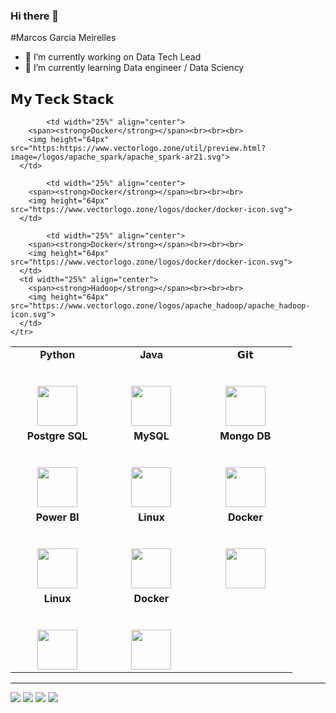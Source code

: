 ### Hi there 👋



<!--
**marcosgoval/marcosgoval** is a ✨ _special_ ✨ repository because its `README.md` (this file) appears on your GitHub profile.
-->

#Marcos Garcia Meirelles

- 🔭 I’m currently working on Data Tech Lead
- 🌱 I’m currently learning Data engineer  / Data Sciency 


## 𝗠𝘆 𝗧𝗲𝗰𝗸 𝗦𝘁𝗮𝗰𝗸

<table>
  <tbody>
    <tr valign="top">
      <td width="25%" align="center">
        <span><strong>Python</strong>
        </span><br><br><br>
        <img height="64px" src="https://cdn4.iconfinder.com/data/icons/logos-and-brands/512/267_Python_logo-128.png">
      </td>
      <td width="25%" align="center">
        <span><strong>Java</strong></span><br><br><br>
        <img height="64px" src="https://www.vectorlogo.zone/logos/java/java-ar21.svg">
      </td>
      <td width="25%" align="center">
        <span>𝗚𝗶𝘁</span><br><br><br>
        <img height="64px" src="https://cdn.svgporn.com/logos/git-icon.svg">
      </td>
    </tr>
    <tr valign="top">
      <td width="25%" align="center">
        <span><strong>Postgre SQL</strong></span><br><br><br>
        <img height="64px" src="https://www.vectorlogo.zone/logos/postgresql/postgresql-icon.svg">
      </td>
      <td width="25%" align="center">
        <span><strong>MySQL</strong></span><br><br><br>
        <img height="64px" src="https://www.vectorlogo.zone/logos/mysql/mysql-icon.svg">
      </td>
      <td width="25%" align="center">
        <span><strong>Mongo DB</strong></span><br><br><br>
        <img height="64px" src="https://www.vectorlogo.zone/logos/mongodb/mongodb-icon.svg">
      </td>
    </tr>
    <tr valign="top">
      <td width="25%" align="center">
        <span><strong>Power BI</strong></span><br><br><br>
        <img height="64px" src="https://www.vectorlogo.zone/logos/microsoft_powerbi/microsoft_powerbi-ar21.svg">
      </td>
      <td width="25%" align="center">
        <span><strong>Linux</strong></span><br><br><br>
        <img height="64px" src="https://www.vectorlogo.zone/logos/linux/linux-icon.svg">
      </td>
      <td width="25%" align="center">
        <span><strong>Docker</strong></span><br><br><br>
        <img height="64px" src="https://www.vectorlogo.zone/logos/docker/docker-ar21.svg">
      </td>
    </tr>
    <tr valign="top">
      <td width="25%" align="center">
        <span><strong>Linux</strong></span><br><br><br>
        <img height="64px" src="https://www.vectorlogo.zone/logos/linux/linux-icon.svg">
      </td>
      <td width="25%" align="center">
        <span><strong>Docker</strong></span><br><br><br>
        <img height="64px" src="https://www.vectorlogo.zone/logos/docker/docker-icon.svg">
      </td>
      
            <td width="25%" align="center">
        <span><strong>Docker</strong></span><br><br><br>
        <img height="64px" src="https:https://www.vectorlogo.zone/util/preview.html?image=/logos/apache_spark/apache_spark-ar21.svg">
      </td>
      
            <td width="25%" align="center">
        <span><strong>Docker</strong></span><br><br><br>
        <img height="64px" src="https://www.vectorlogo.zone/logos/docker/docker-icon.svg">
      </td>
      
            <td width="25%" align="center">
        <span><strong>Docker</strong></span><br><br><br>
        <img height="64px" src="https://www.vectorlogo.zone/logos/docker/docker-icon.svg">
      </td>
      <td width="25%" align="center">
        <span><strong>Hadoop</strong></span><br><br><br>
        <img height="64px" src="https://www.vectorlogo.zone/logos/apache_hadoop/apache_hadoop-icon.svg">
      </td>
    </tr>

  </tbody>
</table>
<hr>


[<img src="https://img.shields.io/badge/twitter-%231DA1F2.svg?&style=for-the-badge&logo=twitter&logoColor=white" />](https://twitter.com/marcosgoval) 
[<img src="https://img.shields.io/badge/linkedin-%230077B5.svg?&style=for-the-badge&logo=linkedin&logoColor=white" />](https://www.linkedin.com/in/marcosgarciati/) 
[<img src = "https://img.shields.io/badge/instagram-%23E4405F.svg?&style=for-the-badge&logo=instagram&logoColor=white">](https://www.instagram.com/marcosgoval/) [<img src = "https://img.shields.io/badge/facebook-%231877F2.svg?&style=for-the-badge&logo=facebook&logoColor=white">](https://www.facebook.com/marcos.garcia.777158)
